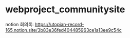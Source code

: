 # webproject_communitysite

notion 회의록: https://utopian-record-165.notion.site/3b83e36fed404485963ce1a13ee9c54c
